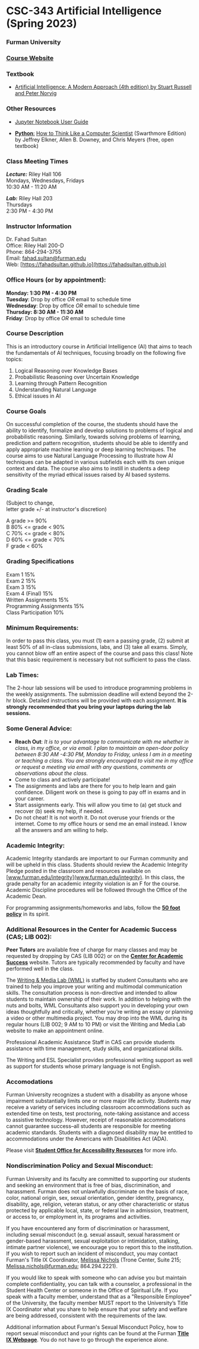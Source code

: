 # CSC-343 Artificial Intelligence (Spring 2023) 

### Furman University

### [Course Website](https://fahadsultan.github.io/csc343/)


### Textbook

*   [Artificial Intelligence: A Modern Approach (4th edition) by Stuart Russell and Peter Norvig](https://furman.bncollege.com/c/Artificial-Intelligence-A-Modern-Approach/p/MBS_2096310_used?currentCampus=8005&currentTerm=8005_1_23_W&currentCourse=8005_1_23_W_80_343_1&rental=true)

### Other Resources

*   [Jupyter Notebook User Guide](https://jupyter-notebook.readthedocs.io/en/stable/)
[](https://jupyter-notebook.readthedocs.io/en/stable/)

*   [**Python**:](https://jupyter-notebook.readthedocs.io/en/stable/) [How to Think Like a Computer Scientist](https://www.cs.swarthmore.edu/courses/CS21Book/) (Swarthmore Edition) by Jeffrey Elkner, Allen B. Downey, and Chris Meyers (free, open textbook)

### Class Meeting Times

_**Lecture:**_ Riley Hall 106  
Mondays, Wednesdays, Fridays  
10:30 AM - 11:20 AM  

_**Lab:**_ Riley Hall 203  
Thursdays  
2:30 PM - 4:30 PM  
  

### Instructor Information

Dr. Fahad Sultan  
Office: Riley Hall 200-D  
Phone: 864-294-3755  
Email: fahad.sultan@furman.edu  
Web: [https://fahadsultan.github.io](https://fahadsultan.github.io)  

### Office Hours (or by appointment):

**Monday: 1:30 PM - 4:30 PM**  
**Tuesday**: Drop by office _OR_ email to schedule time  
**Wednesday**: Drop by office _OR_ email to schedule time  
**Thursday: 8:30 AM - 11:30 AM**  
**Friday**: Drop by office _OR_ email to schedule time  

### Course Description

This is an introductory course in Artificial Intelligence (AI) that aims to teach the fundamentals of AI techniques, focusing broadly on the following five topics:

1.  Logical Reasoning over Knowledge Bases
2.  Probabilistic Reasoning over Uncertain Knowledge
3.  Learning through Pattern Recognition
4.  Understanding Natural Language
5.  Ethical issues in AI

### Course Goals

On successful completion of the course, the students should have the ability to identify, formalize and develop solutions to problems of logical and probabilistic reasoning. Similarly, towards solving problems of learning, prediction and pattern recognition, students should be able to identify and apply appropriate machine learning or deep learning techniques. The course aims to use Natural Language Processing to illustrate how AI techniques can be adapted in various subfields each with its own unique context and data. The course also aims to instill in students a deep sensitivity of the myriad ethical issues raised by AI based systems.  
  

### Grading Scale

(Subject to change,  
letter grade +/- at instructor's discretion)  
  
A grade >= 90% <br/>
B 80% <= grade < 90% <br/> 
C 70% <= grade < 80% <br/>
D 60% <= grade < 70% <br/>
F grade < 60% <br/>

### Grading Specifications

Exam 1  15% <br/>
Exam 2  15% <br/>
Exam 3  15% <br/>
Exam 4 (Final) 15% <br/>
Written Assignments     15% <br/>
Programming Assignments 15% <br/>
Class Participation     10% <br/>

### Minimum Requirements:

In order to pass this class, you must (1) earn a passing grade, (2) submit at least 50% of all in-class submissions, labs, and (3) take all exams. Simply, you cannot blow off an entire aspect of the course and pass this class! Note that this basic requirement is necessary but not sufficient to pass the class.

### Lab Times:

The 2-hour lab sessions will be used to introduce programming problems in the weekly assignments. The submission deadline will extend beyond the 2-hr block. Detailed instructions will be provided with each assignment. **It is strongly recommended that you bring your laptops during the lab sessions.**

### Some General Advice:

*   **Reach Out**: _It is to your advantage to communicate with me whether in class, in my office, or via email. I plan to maintain an open-door policy between 8:30 AM -4:30 PM, Monday to Friday, unless I am in a meeting or teaching a class. You are strongly encouraged to visit me in my office or request a meeting via email with any questions, comments or observations about the class._
*   Come to class and actively participate!
*   The assignments and labs are there for you to help learn and gain confidence. Diligent work on these is going to pay off in exams and in your career.
*   Start assignments early. This will allow you time to (a) get stuck and recover (b) seek my help, if needed.
*   Do not cheat! It is not worth it. Do not overuse your friends or the internet. Come to my office hours or send me an email instead. I know all the answers and am willing to help.

### Academic Integrity:

Academic Integrity standards are important to our Furman community and will be upheld in this class. Students should review the Academic Integrity Pledge posted in the classroom and resources available on [www.furman.edu/integrity](www.furman.edu/integrity). In this class, the grade penalty for an academic integrity violation is an F for the course. Academic Discipline procedures will be followed through the Office of the Academic Dean.  
  
For programming assignments/homeworks and labs, follow the **[50 foot policy](http://courses.cms.caltech.edu/cs171/materials/pdfs/50ft_policy.pdf)** in its spirit.  

### Additional Resources in the Center for Academic Success (CAS; LIB 002):

**Peer Tutors** are available free of charge for many classes and may be requested by dropping by CAS (LIB 002) or on the [**Center for Academic Success**](https://www.furman.edu/academics/center-academic-success/) website. Tutors are typically recommended by faculty and have performed well in the class.  
  
The [Writing & Media Lab (WML)](https://www.furman.edu/academics/center-academic-success/writing-resources/) is staffed by student Consultants who are trained to help you improve your writing and multimodal communication skills. The consultation process is non-directive and intended to allow students to maintain ownership of their work. In addition to helping with the nuts and bolts, WML Consultants also support you in developing your own ideas thoughtfully and critically, whether you’re writing an essay or planning a video or other multimedia project. You may drop into the WML during its regular hours (LIB 002; 9 AM to 10 PM) or visit the Writing and Media Lab website to make an appointment online.  
  
Professional Academic Assistance Staff in CAS can provide students assistance with time management, study skills, and organizational skills.  
  
The Writing and ESL Specialist provides professional writing support as well as support for students whose primary language is not English.

### Accomodations

Furman University recognizes a student with a disability as anyone whose impairment substantially limits one or more major life activity. Students may receive a variety of services including classroom accommodations such as extended time on tests, test proctoring, note-taking assistance and access to assistive technology. However, receipt of reasonable accommodations cannot guarantee success–all students are responsible for meeting academic standards. Students with a diagnosed disability may be entitled to accommodations under the Americans with Disabilities Act (ADA).  
  
Please visit **[Student Office for Accessibility Resources](https://www.furman.edu/accessibility/accommodations/)** for more info.

### Nondiscrimination Policy and Sexual Misconduct:

Furman University and its faculty are committed to supporting our students and seeking an environment that is free of bias, discrimination, and harassment. Furman does not unlawfully discriminate on the basis of race, color, national origin, sex, sexual orientation, gender identity, pregnancy, disability, age, religion, veteran status, or any other characteristic or status protected by applicable local, state, or federal law in admission, treatment, or access to, or employment in, its programs and activities.  
  
If you have encountered any form of discrimination or harassment, including sexual misconduct (e.g. sexual assault, sexual harassment or gender-based harassment, sexual exploitation or intimidation, stalking, intimate partner violence), we encourage you to report this to the institution. If you wish to report such an incident of misconduct, you may contact Furman's Title IX Coordinator, [Melissa Nichols](https://www.furman.edu/people/melissa-nichols/) (Trone Center, Suite 215; Melissa.nichols@furman.edu; 864.294.2221).  
  
If you would like to speak with someone who can advise you but maintain complete confidentiality, you can talk with a counselor, a professional in the Student Health Center or someone in the Office of Spiritual Life. If you speak with a faculty member, understand that as a "Responsible Employee" of the University, the faculty member MUST report to the University’s Title IX Coordinator what you share to help ensure that your safety and welfare are being addressed, consistent with the requirements of the law.  
  
Additional information about Furman's Sexual Misconduct Policy, how to report sexual misconduct and your rights can be found at the Furman **[Title IX Webpage](https://www.furman.edu/title-ix/)**. You do not have to go through the experience alone.